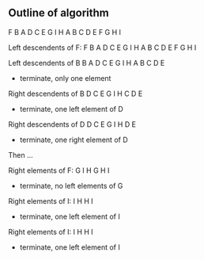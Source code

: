 ## Outline of algorithm

F B A D C E G I H
A B C D E F G H I

Left descendents of F:
            F B A D C E G I H
  A B C D E F G H I

Left descendents of B
    B A D C E G I H
  A B C D E
* terminate, only one element

Right descendents of B
      D C E G I H
    C D E
* terminate, one left element of D

Right descendents of D
    D C E G I H
    D E
* terminate, one right element of D


Then ...

Right elements of F:
    G I H
    G H I
* terminate, no left elements of G

Right elements of I:
      I H
    H I
* terminate, one left element of I

Right elements of I:
      I H
    H I
* terminate, one left element of I
